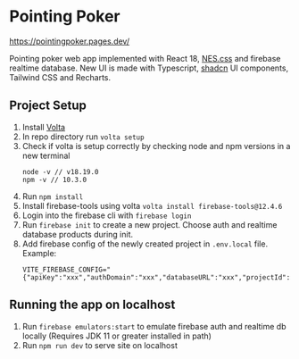 # Pointing Poker

https://pointingpoker.pages.dev/

Pointing poker web app implemented with React 18, [NES.css](https://nostalgic-css.github.io/NES.css/#)  and firebase realtime database. New UI is made with Typescript, [shadcn](https://ui.shadcn.com/) UI components, Tailwind CSS and Recharts.

## Project Setup

1. Install [Volta](https://docs.volta.sh/guide/getting-started)
2. In repo directory run `volta setup`
3. Check if volta is setup correctly by checking node and npm versions in a new terminal
   ```
   node -v // v18.19.0
   npm -v // 10.3.0
   ```
4. Run `npm install`
5. Install firebase-tools using volta `volta install firebase-tools@12.4.6`
6. Login into the firebase cli with `firebase login`
7. Run `firebase init` to create a new project. Choose auth and realtime database products during init.
8. Add firebase config of the newly created project in `.env.local` file. Example:
   ```
   VITE_FIREBASE_CONFIG="{"apiKey":"xxx","authDomain":"xxx","databaseURL":"xxx","projectId":"xxx","storageBucket":"xxx","messagingSenderId":"xxx","appId":"xxx"}"
   ```

## Running the app on localhost

1. Run `firebase emulators:start` to emulate firebase auth and realtime db locally (Requires JDK 11 or greater installed in path)
2. Run `npm run dev` to serve site on localhost
